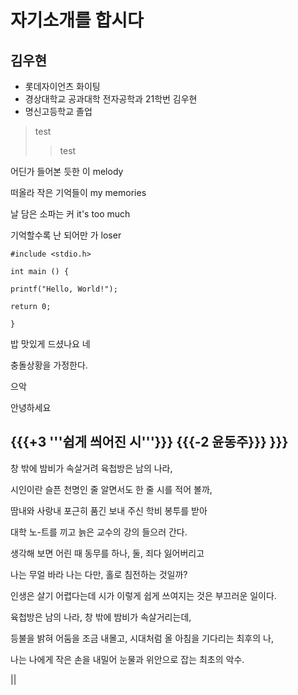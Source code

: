 # 자기소개를 합시다

## 김우현

* 롯데자이언츠 화이팅
* 경상대학교 공과대학 전자공학과 21학번 김우현
* 명신고등학교 졸업

>test
>>test

어딘가 들어본 듯한 이 melody

떠올라 작은 기억들이 my memories

날 담은 소파는 커 it's too much

기억할수록 난 되어만 가 loser

```
#include <stdio.h>

int main () {

printf("Hello, World!");

return 0;

}
```


밥 맛있게 드셨나요 네

충돌상황을 가정한다.

으악

안녕하세요



{{{+3 '''쉽게 씌어진 시'''}}}
{{{-2 윤동주}}} }}}
----
창 밖에 밤비가 속살거려
육첩방은 남의 나라,

시인이란 슬픈 천명인 줄 알면서도
한 줄 시를 적어 볼까,

땀내와 사랑내 포근히 품긴
보내 주신 학비 봉투를 받아

대학 노-트를 끼고
늙은 교수의 강의 들으러 간다.

생각해 보면 어린 때 동무를
하나, 둘, 죄다 잃어버리고

나는 무얼 바라
나는 다만, 홀로 침전하는 것일까?

인생은 살기 어렵다는데
시가 이렇게 쉽게 쓰여지는 것은
부끄러운 일이다.

육첩방은 남의 나라,
창 밖에 밤비가 속살거리는데,

등불을 밝혀 어둠을 조금 내몰고,
시대처럼 올 아침을 기다리는 최후의 나,

나는 나에게 작은 손을 내밀어
눈물과 위안으로 잡는 최초의 악수.


||